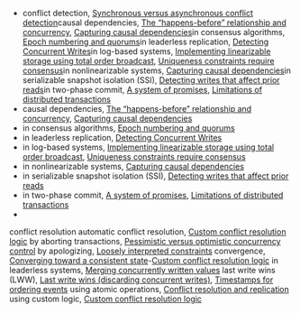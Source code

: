 * conflict detection, [Synchronous versus asynchronous conflict detection](ch05.html#idm140605775963712)causal dependencies, [The “happens-before” relationship and concurrency](ch05.html#idm140605775565440), [Capturing causal dependencies](ch09.html#idm140605759595168)in consensus algorithms, [Epoch numbering and quorums](ch09.html#idm140605758899056)in leaderless replication, [Detecting Concurrent Writes](ch05.html#idm140605775608784)in log-based systems, [Implementing linearizable storage using total order broadcast](ch09.html#idm140605759412368), [Uniqueness constraints require consensus](ch12.html#idm140605755177584)in nonlinearizable systems, [Capturing causal dependencies](ch09.html#idm140605759584928)in serializable snapshot isolation (SSI), [Detecting writes that affect prior reads](ch07.html#idm140605761306704)in two-phase commit, [A system of promises](ch09.html#idm140605759215968), [Limitations of distributed transactions](ch09.html#idm140605759047856)
* causal dependencies, [The “happens-before” relationship and concurrency](ch05.html#idm140605775565440), [Capturing causal dependencies](ch09.html#idm140605759595168)
* in consensus algorithms, [Epoch numbering and quorums](ch09.html#idm140605758899056)
* in leaderless replication, [Detecting Concurrent Writes](ch05.html#idm140605775608784)
* in log-based systems, [Implementing linearizable storage using total order broadcast](ch09.html#idm140605759412368), [Uniqueness constraints require consensus](ch12.html#idm140605755177584)
* in nonlinearizable systems, [Capturing causal dependencies](ch09.html#idm140605759584928)
* in serializable snapshot isolation (SSI), [Detecting writes that affect prior reads](ch07.html#idm140605761306704)
* in two-phase commit, [A system of promises](ch09.html#idm140605759215968), [Limitations of distributed transactions](ch09.html#idm140605759047856)
* 
conflict resolution automatic conflict resolution, [Custom conflict resolution logic](ch05.html#idm140605775913344)
by aborting transactions, [Pessimistic versus optimistic concurrency control](ch07.html#idm140605761371168)
by apologizing, [Loosely interpreted constraints](ch12.html#idm140605755013648)
convergence, [Converging toward a consistent state](ch05.html#ix_confconverg)-[Custom conflict resolution logic](ch05.html#idm140605775881840)
in leaderless systems, [Merging concurrently written values](ch05.html#idm140605775498272)
last write wins (LWW), [Last write wins (discarding concurrent writes)](ch05.html#idm140605775588240), [Timestamps for ordering events](ch08.html#idm140605760724816)
using atomic operations, [Conflict resolution and replication](ch07.html#idm140605761946848)
using custom logic, [Custom conflict resolution logic](ch05.html#idm140605775927376)